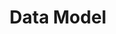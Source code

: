 ---
title: "Data Model"
permalink: /docs/language-specification/data-model/
last_modified_at: 2020-03-15 00:00:00 +0000
toc: true
---